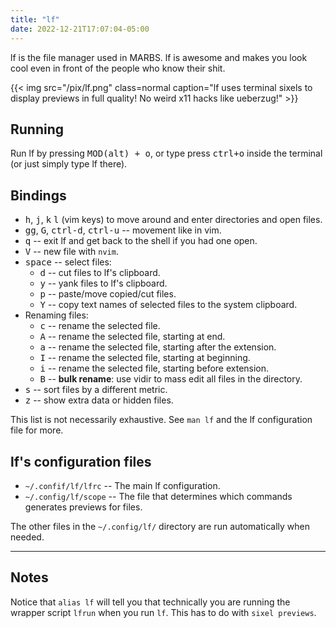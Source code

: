 ```yaml
---
title: "lf"
date: 2022-12-21T17:07:04-05:00
---
```


lf is the file manager used in MARBS.
lf is awesome and makes you look cool even in front of the people who know their shit.

{{< img src="/pix/lf.png" class=normal caption="lf uses terminal sixels to display previews in full quality! No weird x11 hacks like ueberzug!" >}}

## Running

Run lf by pressing <kbd>MOD(alt) + o</kbd>, or type press <kbd>ctrl+o</kbd> inside the terminal (or just simply type lf there).

## Bindings

- <kbd>h</kbd>, <kbd>j</kbd>, <kbd>k</kbd> <kbd>l</kbd> (vim keys) to move around and enter directories and open files.
- <kbd>gg</kbd>, <kbd>G</kbd>, <kbd>ctrl-d</kbd>,  <kbd>ctrl-u</kbd> -- movement like in vim.
- <kbd>q</kbd> -- exit lf and get back to the shell if you had one open.
- <kbd>V</kbd> -- new file with `nvim`.
- <kbd>space</kbd> -- select files:
	- <kbd>d</kbd> -- cut files to lf's clipboard.
	- <kbd>y</kbd> -- yank files to lf's clipboard.
	- <kbd>p</kbd> -- paste/move copied/cut files.
	- <kbd>Y</kbd> -- copy text names of selected files to the system clipboard.
- Renaming files:
	- <kbd>c</kbd> -- rename the selected file.
	- <kbd>A</kbd> -- rename the selected file, starting at end.
	- <kbd>a</kbd> -- rename the selected file, starting after the extension.
	- <kbd>I</kbd> -- rename the selected file, starting at beginning.
	- <kbd>i</kbd> -- rename the selected file, starting before extension.
	- <kbd>B</kbd> -- **bulk rename**: use vidir to mass edit all files in the directory.
- <kbd>s</kbd> -- sort files by a different metric.
- <kbd>z</kbd> -- show extra data or hidden files.

This list is not necessarily exhaustive. See `man lf` and the lf configuration file for more.

## lf's configuration files

- `~/.confif/lf/lfrc` -- The main lf configuration.
- `~/.config/lf/scope` -- The file that determines which commands generates previews for files.

The other files in the `~/.config/lf/` directory are run automatically when needed.

---

## Notes

Notice that `alias lf` will tell you that technically you are running the
wrapper script `lfrun` when you run `lf`. This has to do with `sixel previews`.
